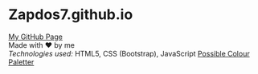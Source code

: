 # Zapdos7.github.io
[My GitHub Page](https://zapdos7.github.io) <br>
Made with ❤️ by me
<br>
*Technologies used:* HTML5, CSS (Bootstrap), JavaScript
[Possible Colour Paletter](https://coolors.co/d4a79e-c4c9c3-1e3030-8e959d-676d21) <br>
